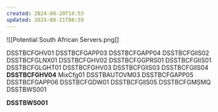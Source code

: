 ```yaml
---
created: 2024-08-20T14:53
updated: 2024-08-21T08:59
---
```


![[Potential South African Servers.png]]

DSSTBCFGHV01
DSSTBCFGAPP03
DSSTBCFGAPP04
DSSTBCFGllS02
DSSTBCFGLNX01
DSSTBCFGHV02
DSSTBCFGGPRS01
DSSTBCFGIIS01
DSSTBCFGLGHT01
DSSTBCFGHV03
DSSTBCFGllS03
DSSTBCFGllS04
**DSSTBCFGHV04** MixCfg01
DSSTBAUTOVM03
DSSTBCFGAPP05
DSSTBCFGAPP06
DSSTBCFGDW01
DSSTBCFGllS05
DSSTBCFGMSMQ
DSSTBWS001

**DSSTBWS001**